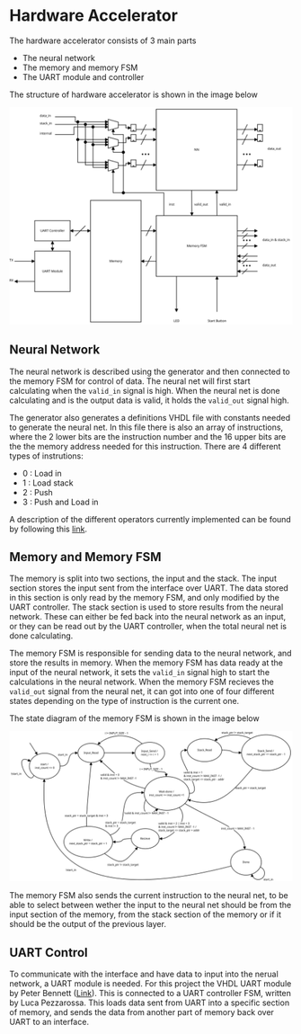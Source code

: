 # Hardware Accelerator

The hardware accelerator consists of 3 main parts
- The neural network
- The memory and memory FSM
- The UART module and controller

The structure of hardware accelerator is shown in the image below

![Block diagram of the hardware accelerator](Diagrams/Hardware-Accelerator-diagram.svg)

## Neural Network

The neural network is described using the generator and then connected to the memory FSM for control of data. The neural net will first start calculating when the `valid_in` signal is high. When the neural net is done calculating and is the output data is valid, it holds the `valid_out` signal high.

The generator also generates a definitions VHDL file with constants needed to generate the neural net. In this file there is also an array of instructions, where the 2 lower bits are the instruction number and the 16 upper bits are the the memory address needed for this instruction. There are 4 different types of instrutions:

- 0 : Load in
- 1 : Load stack
- 2 : Push
- 3 : Push and Load in

A description of the different operators currently implemented can be found by following this [link](operators/README.md).

## Memory and Memory FSM

The memory is split into two sections, the input and the stack. The input section stores the input sent from the interface over UART. The data stored in this section is only read by the memory FSM, and only modified by the UART controller. The stack section is used to store results from the neural network. These can either be fed back into the neural network as an input, or they can be read out by the UART controller, when the total neural net is done calculating. 

The memory FSM is responsible for sending data to the neural network, and store the results in memory. When the memory FSM has data ready at the input of the neural network, it sets the `valid_in` signal high to start the calculations in the neural network. When the memory FSM recieves the `valid_out` signal from the neural net, it can got into one of four different states depending on the type of instruction is the current one. 

The state diagram of the memory FSM is shown in the image below

![The state diagram of the memory FSM](Diagrams/Memory-FSM-state-diagram.svg)

The memory FSM also sends the current instruction to the neural net, to be able to select between wether the input to the neural net should be from the input section of the memory, from the stack section of the memory or if it should be the output of the previous layer.

## UART Control

To communicate with the interface and have data to input into the nerual network, a UART module is needed. For this project the VHDL UART module by Peter Bennett ([Link](https://github.com/pabennett/uart)). This is connected to a UART controller FSM, written by Luca Pezzarossa. This loads data sent from UART into a specific section of memory, and sends the data from another part of memory back over UART to an interface.
